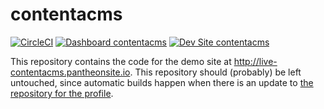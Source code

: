# contentacms

[![CircleCI](https://circleci.com/gh/e0ipso/contentacms.svg?style=shield)](https://circleci.com/gh/e0ipso/contentacms)
[![Dashboard contentacms](https://img.shields.io/badge/dashboard-contentacms-yellow.svg)](https://dashboard.pantheon.io/sites/6d39b831-766c-4e19-8bbf-4bd865c50fc4#dev/code)
[![Dev Site contentacms](https://img.shields.io/badge/site-contentacms-blue.svg)](http://dev-contentacms.pantheonsite.io/)

This repository contains the code for the demo site at http://live-contentacms.pantheonsite.io. This repository should (probably) be left untouched, since automatic builds happen when there is an update to [the repository for the profile](https://github.com/contentacms/contenta_jsonapi).